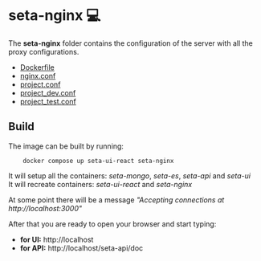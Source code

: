 # seta-nginx 💻 

The **seta-nginx** folder contains the configuration of the server with all the proxy configurations.

* [Dockerfile](../seta-nginx/Dockerfile)
* [nginx.conf](../seta-nginx/nginx.conf)
* [project.conf](../seta-nginx/project.conf)
* [project_dev.conf](../seta-nginx/project_dev.conf)
* [project_test.conf](../seta-nginx/project_test.conf)


## Build

The image can be built by running:
```
    docker compose up seta-ui-react seta-nginx
```
It will setup all the containers: _seta-mongo_, _seta-es_, _seta-api_ and _seta-ui_ \
It will recreate containers: _seta-ui-react_ and _seta-nginx_ 

At some point there will be a message *"Accepting connections at http://localhost:3000"*


After that you are ready to open your browser and start typing:  
* **for UI:** http://localhost
* **for API:** http://localhost/seta-api/doc
